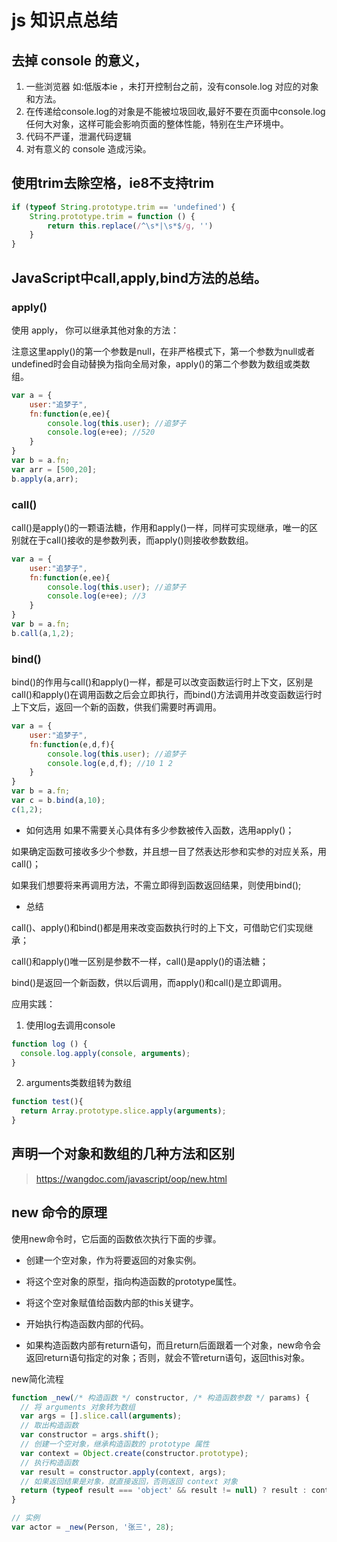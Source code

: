 # js 知识点总结

## 去掉 console 的意义，
   1.  一些浏览器 如:低版本ie ，未打开控制台之前，没有console.log 对应的对象和方法。
   2. 在传递给console.log的对象是不能被垃圾回收,最好不要在页面中console.log任何大对象，这样可能会影响页面的整体性能，特别在生产环境中。
   3. 代码不严谨，泄漏代码逻辑
   4. 对有意义的 console 造成污染。


## 使用trim去除空格，ie8不支持trim

```js
if (typeof String.prototype.trim == 'undefined') {
    String.prototype.trim = function () {
        return this.replace(/^\s*|\s*$/g, '')
    }
}
```

## JavaScript中call,apply,bind方法的总结。
### apply()

使用 apply， 你可以继承其他对象的方法：

注意这里apply()的第一个参数是null，在非严格模式下，第一个参数为null或者undefined时会自动替换为指向全局对象，apply()的第二个参数为数组或类数组。

```js
var a = {
    user:"追梦子",
    fn:function(e,ee){
        console.log(this.user); //追梦子
        console.log(e+ee); //520
    }
}
var b = a.fn;
var arr = [500,20];
b.apply(a,arr);
```
### call()

call()是apply()的一颗语法糖，作用和apply()一样，同样可实现继承，唯一的区别就在于call()接收的是参数列表，而apply()则接收参数数组。
```js
var a = {
    user:"追梦子",
    fn:function(e,ee){
        console.log(this.user); //追梦子
        console.log(e+ee); //3
    }
}
var b = a.fn;
b.call(a,1,2);
```

### bind()

bind()的作用与call()和apply()一样，都是可以改变函数运行时上下文，区别是call()和apply()在调用函数之后会立即执行，而bind()方法调用并改变函数运行时上下文后，返回一个新的函数，供我们需要时再调用。

```js
var a = {
    user:"追梦子",
    fn:function(e,d,f){
        console.log(this.user); //追梦子
        console.log(e,d,f); //10 1 2
    }
}
var b = a.fn;
var c = b.bind(a,10);
c(1,2);
```
* 如何选用
如果不需要关心具体有多少参数被传入函数，选用apply()；

如果确定函数可接收多少个参数，并且想一目了然表达形参和实参的对应关系，用call()；

如果我们想要将来再调用方法，不需立即得到函数返回结果，则使用bind();

* 总结

call()、apply()和bind()都是用来改变函数执行时的上下文，可借助它们实现继承；

call()和apply()唯一区别是参数不一样，call()是apply()的语法糖；

bind()是返回一个新函数，供以后调用，而apply()和call()是立即调用。

应用实践：

1. 使用log去调用console

```js
function log () {
  console.log.apply(console, arguments);
}
```
2. arguments类数组转为数组

```js
function test(){
  return Array.prototype.slice.apply(arguments);
}
```

## 声明一个对象和数组的几种方法和区别

> https://wangdoc.com/javascript/oop/new.html

## new 命令的原理
使用new命令时，它后面的函数依次执行下面的步骤。

* 创建一个空对象，作为将要返回的对象实例。
* 将这个空对象的原型，指向构造函数的prototype属性。
* 将这个空对象赋值给函数内部的this关键字。
* 开始执行构造函数内部的代码。

* 如果构造函数内部有return语句，而且return后面跟着一个对象，new命令会返回return语句指定的对象；否则，就会不管return语句，返回this对象。

new简化流程
```js
function _new(/* 构造函数 */ constructor, /* 构造函数参数 */ params) {
  // 将 arguments 对象转为数组
  var args = [].slice.call(arguments);
  // 取出构造函数
  var constructor = args.shift();
  // 创建一个空对象，继承构造函数的 prototype 属性
  var context = Object.create(constructor.prototype);
  // 执行构造函数
  var result = constructor.apply(context, args);
  // 如果返回结果是对象，就直接返回，否则返回 context 对象
  return (typeof result === 'object' && result != null) ? result : context;
}

// 实例
var actor = _new(Person, '张三', 28);
```